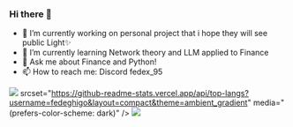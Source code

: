 ### Hi there 👋

<!--
**fedeghigo/fedeghigo** is a ✨ _special_ ✨ repository because its `README.md` (this file) appears on your GitHub profile.

Here are some ideas to get you started:

- 🔭 I’m currently working on ...
- 🌱 I’m currently learning ...
- 👯 I’m looking to collaborate on ...
- 🤔 I’m looking for help with ...
- 💬 Ask me about ...
- 📫 How to reach me: ...
- 😄 Pronouns: ...
- ⚡ Fun fact: ...
-->
- 🔭 I’m currently working on personal project that i hope they will see public Light✨
- 🌱 I’m currently learning  Network theory and LLM applied to Finance 
- 💬 Ask me about Finance and Python!
- 📫 How to reach me: Discord fedex_95


<picture>
<source
  srcset="https://github-readme-stats.vercel.app/api?username=fedeghigo&count_private=true&show_icons=true&include_all_commits=true&theme=ambient_gradient&hide_rank=true"
  media="(prefers-color-scheme: ambient_gradient)"
/>
<source
  srcset="https://github-readme-stats.vercel.app/api?username=fedeghigo&count_private=true&show_icons=true&include_all_commits=true&theme=ambient_gradient&hide_rank=true"
  media="(prefers-color-scheme: ambient_gradient), (prefers-color-scheme: no-preference)"
/>
<img src="https://github-readme-stats.vercel.app/api?username=fedeghigo&count_private=true&show_icons=true&include_all_commits=true&theme=ambient_gradient&hide_rank=true" />
</picture>


<picture>
<source

  srcset="https://github-readme-stats.vercel.app/api/top-langs?username=fedeghigo&layout=compact&theme=ambient_gradient"
  media="(prefers-color-scheme: dark)"
/>
<source
  srcset="https://github-readme-stats.vercel.app/api/top-langs?username=fedeghigo&layout=compact&size_weight=0.4&count_weight=0.6&theme=ambient_gradient"
  media="(prefers-color-scheme: ambient_gradient), (prefers-color-scheme: no-preference)"
/>
<img src="https://github-readme-stats.vercel.app/api/top-langs?username=fedeghigo&layout=compact&size_weight=0.4&count_weight=0.6&theme=ambient_gradient" />
</picture>



